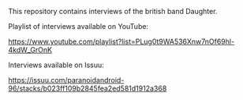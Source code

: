 This repository contains interviews of the british band Daughter.

Playlist of interviews available on YouTube:

https://www.youtube.com/playlist?list=PLug0t9WA536Xnw7nOf69hl-4kdW_GrOnK

Interviews available on Issuu:

https://issuu.com/paranoidandroid-96/stacks/b023ff109b2845fea2ed581d1912a368
